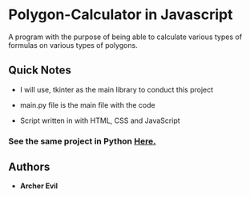# Polygon-Calculator in Javascript
A program with the purpose of being able to calculate various types of formulas on various types of polygons.

## Quick Notes

* I will use, tkinter as the main library to conduct this project

* main.py file is the main file with the code

* Script written in with HTML, CSS and JavaScript

### See the same project in Python [Here.](https://github.com/ArcherEvil/Polygon-Calculator--Python-)
## Authors

* **Archer Evil**

